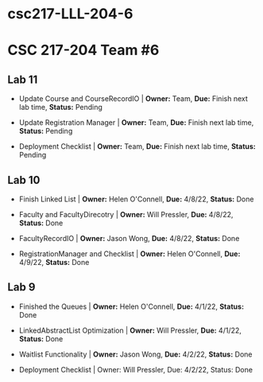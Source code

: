 # csc217-LLL-204-6

# CSC 217-204 Team #6

## Lab 11

- Update Course and CourseRecordIO | **Owner:** Team, **Due:** Finish next lab time, **Status:** Pending

- Update Registration Manager | **Owner:** Team, **Due:** Finish next lab time, **Status:** Pending

- Deployment Checklist | **Owner:** Team, **Due:** Finish next lab time, **Status:** Pending


## Lab 10

- Finish Linked List | **Owner:** Helen O'Connell, **Due:** 4/8/22, **Status:** Done

- Faculty and FacultyDirecotry | **Owner:** Will Pressler, **Due:** 4/8/22, **Status:** Done

- FacultyRecordIO | **Owner:** Jason Wong, **Due:** 4/8/22, **Status:** Done

- RegistrationManager and Checklist | **Owner:** Helen O'Connell, **Due:** 4/9/22, **Status:** Done


## Lab 9

- Finished the Queues | **Owner:** Helen O'Connell, **Due:** 4/1/22, **Status:** Done

- LinkedAbstractList Optimization | **Owner:** Will Pressler, **Due:** 4/1/22, **Status:** Done

- Waitlist Functionality | **Owner:** Jason Wong, **Due:** 4/2/22, **Status:** Done

- Deployment Checklist | Owner: Will Pressler, Due: 4/2/22, Status: Done
